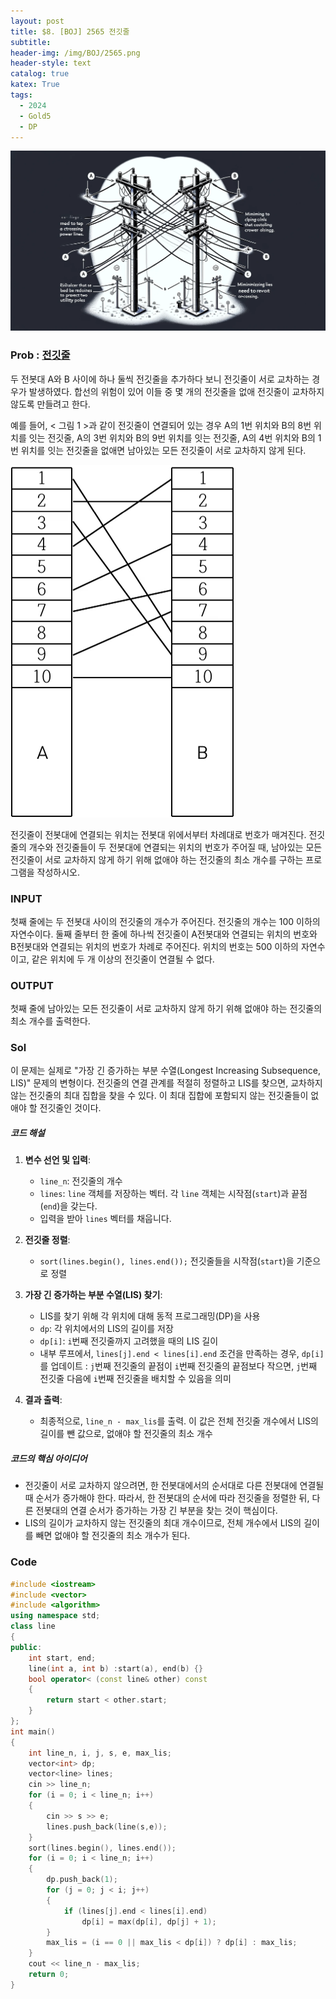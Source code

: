 ```yaml
---
layout: post
title: $8. [BOJ] 2565 전깃줄
subtitle: 
header-img: /img/BOJ/2565.png
header-style: text
catalog: true
katex: True
tags:
  - 2024
  - Gold5
  - DP
---
```


![Alt text](/img/BOJ/2565.png)


### Prob : [전깃줄](https://www.acmicpc.net/problem/2565)
두 전봇대 A와 B 사이에 하나 둘씩 전깃줄을 추가하다 보니 전깃줄이 서로 교차하는 경우가 발생하였다. 합선의 위험이 있어 이들 중 몇 개의 전깃줄을 없애 전깃줄이 교차하지 않도록 만들려고 한다.

예를 들어, < 그림 1 >과 같이 전깃줄이 연결되어 있는 경우 A의 1번 위치와 B의 8번 위치를 잇는 전깃줄, A의 3번 위치와 B의 9번 위치를 잇는 전깃줄, A의 4번 위치와 B의 1번 위치를 잇는 전깃줄을 없애면 남아있는 모든 전깃줄이 서로 교차하지 않게 된다.

![Alt text](/img/BOJ/2565/1.png)

전깃줄이 전봇대에 연결되는 위치는 전봇대 위에서부터 차례대로 번호가 매겨진다. 전깃줄의 개수와 전깃줄들이 두 전봇대에 연결되는 위치의 번호가 주어질 때, 남아있는 모든 전깃줄이 서로 교차하지 않게 하기 위해 없애야 하는 전깃줄의 최소 개수를 구하는 프로그램을 작성하시오.


### INPUT
첫째 줄에는 두 전봇대 사이의 전깃줄의 개수가 주어진다. 전깃줄의 개수는 100 이하의 자연수이다. 둘째 줄부터 한 줄에 하나씩 전깃줄이 A전봇대와 연결되는 위치의 번호와 B전봇대와 연결되는 위치의 번호가 차례로 주어진다. 위치의 번호는 500 이하의 자연수이고, 같은 위치에 두 개 이상의 전깃줄이 연결될 수 없다.


### OUTPUT
첫째 줄에 남아있는 모든 전깃줄이 서로 교차하지 않게 하기 위해 없애야 하는 전깃줄의 최소 개수를 출력한다.


### Sol
이 문제는 실제로 "가장 긴 증가하는 부분 수열(Longest Increasing Subsequence, LIS)" 문제의 변형이다. 전깃줄의 연결 관계를 적절히 정렬하고 LIS를 찾으면, 교차하지 않는 전깃줄의 최대 집합을 찾을 수 있다. 이 최대 집합에 포함되지 않는 전깃줄들이 없애야 할 전깃줄인 것이다.

##### 코드 해설

1. **변수 선언 및 입력**:
   - `line_n`: 전깃줄의 개수
   - `lines`: `line` 객체를 저장하는 벡터. 각 `line` 객체는 시작점(`start`)과 끝점(`end`)을 갖는다.
   - 입력을 받아 `lines` 벡터를 채웁니다.

2. **전깃줄 정렬**:
   - `sort(lines.begin(), lines.end());` 전깃줄들을 시작점(`start`)을 기준으로 정렬

3. **가장 긴 증가하는 부분 수열(LIS) 찾기**:
   - LIS를 찾기 위해 각 위치에 대해 동적 프로그래밍(DP)을 사용
   - `dp`: 각 위치에서의 LIS의 길이를 저장
   - `dp[i]`: `i`번째 전깃줄까지 고려했을 때의 LIS 길이
   - 내부 루프에서, `lines[j].end < lines[i].end` 조건을 만족하는 경우, `dp[i]`를 업데이트 : `j`번째 전깃줄의 끝점이 `i`번째 전깃줄의 끝점보다 작으면, `j`번째 전깃줄 다음에 `i`번째 전깃줄을 배치할 수 있음을 의미

4. **결과 출력**:
   - 최종적으로, `line_n - max_lis`를 출력. 이 값은 전체 전깃줄 개수에서 LIS의 길이를 뺀 값으로, 없애야 할 전깃줄의 최소 개수

##### 코드의 핵심 아이디어

- 전깃줄이 서로 교차하지 않으려면, 한 전봇대에서의 순서대로 다른 전봇대에 연결될 때 순서가 증가해야 한다. 따라서, 한 전봇대의 순서에 따라 전깃줄을 정렬한 뒤, 다른 전봇대의 연결 순서가 증가하는 가장 긴 부분을 찾는 것이 핵심이다.
- LIS의 길이가 교차하지 않는 전깃줄의 최대 개수이므로, 전체 개수에서 LIS의 길이를 빼면 없애야 할 전깃줄의 최소 개수가 된다.


### Code
```c++
#include <iostream>
#include <vector>
#include <algorithm>
using namespace std;
class line
{
public:
	int start, end;
	line(int a, int b) :start(a), end(b) {}
	bool operator< (const line& other) const
	{
		return start < other.start;
	}
};
int main()
{
	int line_n, i, j, s, e, max_lis;
	vector<int> dp;
	vector<line> lines;
	cin >> line_n;
	for (i = 0; i < line_n; i++)
	{
		cin >> s >> e;
		lines.push_back(line(s,e));
	}
	sort(lines.begin(), lines.end());
	for (i = 0; i < line_n; i++)
	{
		dp.push_back(1);
		for (j = 0; j < i; j++)
		{
			if (lines[j].end < lines[i].end)
				dp[i] = max(dp[i], dp[j] + 1);
		}
		max_lis = (i == 0 || max_lis < dp[i]) ? dp[i] : max_lis;
	}
	cout << line_n - max_lis;
	return 0;
}
```
